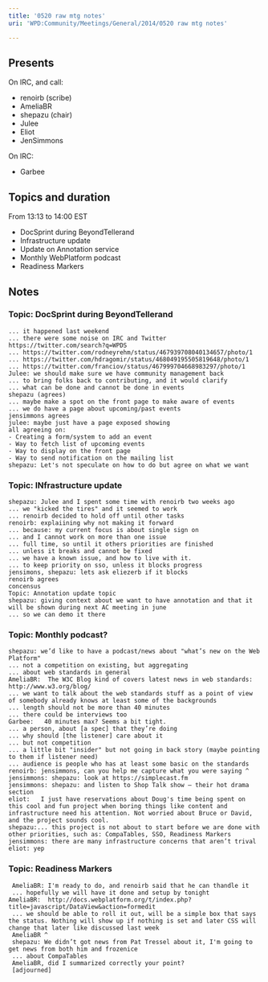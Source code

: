 ```yaml
---
title: '0520 raw mtg notes'
uri: 'WPD:Community/Meetings/General/2014/0520 raw mtg notes'

---
```

## Presents

On IRC, and call:

-   renoirb (scribe)
-   AmeliaBR
-   shepazu (chair)
-   Julee
-   Eliot
-   JenSimmons

On IRC:

-   Garbee

## Topics and duration

From 13:13 to 14:00 EST

-   DocSprint during BeyondTellerand
-   Infrastructure update
-   Update on Annotation service
-   Monthly WebPlatform podcast
-   Readiness Markers

## Notes

### Topic: DocSprint during BeyondTellerand

    ... it happened last weekend
    ... there were some noise on IRC and Twitter https://twitter.com/search?q=WPDS
    ... https://twitter.com/rodneyrehm/status/467939708040134657/photo/1
    ... https://twitter.com/hdragomir/status/468049195505819648/photo/1
    ... https://twitter.com/franciov/status/467999704668983297/photo/1
    Julee: we should make sure we have community management back
    ... to bring folks back to contributing, and it would clarify
    ... what can be done and cannot be done in events
    shepazu (agrees)
    ... maybe make a spot on the front page to make aware of events
    ... we do have a page about upcoming/past events
    jensimmons agrees
    julee: maybe just have a page exposed showing
    all agreeing on:
    - Creating a form/system to add an event
    - Way to fetch list of upcoming events
    - Way to display on the front page
    - Way to send notification on the mailing list
    shepazu: Let's not speculate on how to do but agree on what we want

### Topic: INfrastructure update

    shepazu: Julee and I spent some time with renoirb two weeks ago
    ... we "kicked the tires" and it seemed to work
    ... renoirb decided to hold off until other tasks
    renoirb: explaiining why not making it forward
    ... because: my current focus is about single sign on
    ... and I cannot work on more than one issue
    ... full time, so until it others priorities are finished
    ... unless it breaks and cannot be fixed
    ... we have a known issue, and how to live with it.
    ... to keep priority on sso, unless it blocks progress
    jensimons, shepazu: lets ask eliezerb if it blocks
    renoirb agrees
    concensus
    Topic: Annotation update topic
    shepazu: giving context about we want to have annotation and that it will be shown during next AC meeting in june
    ... so we can demo it there

### Topic: Monthly podcast?

    shepazu: we’d like to have a podcast/news about "what’s new on the Web Platform"
    ... not a competition on existing, but aggregating
    ... about web standards in general
    AmeliaBR:  The W3C Blog kind of covers latest news in web standards: http://www.w3.org/blog/
    ... we want to talk about the web standards stuff as a point of view of somebody already knows at least some of the backgrounds
    ... length should not be more than 40 minutes
    ... there could be interviews too
    Garbee:   40 minutes max? Seems a bit tight.
    ... a person, about [a spec] that they’re doing
    ... why should [the listener] care about it
    ... but not competition
    ... a little bit "insider" but not going in back story (maybe pointing to them if listener need)
    ... audience is people who has at least some basic on the standards
    renoirb: jensimmons, can you help me capture what you were saying ^
    jensimmons: shepazu: look at https://simplecast.fm
    jensimmons: shepazu: and listen to Shop Talk show — their hot drama section
    eliot:   I just have reservations about Doug's time being spent on this cool and fun project when boring things like content and infrastructure need his attention. Not worried about Bruce or David, and the project sounds cool.
    shepazu:... this project is not about to start before we are done with other priorities, such as: CompaTables, SSO, Readiness Markers
    jensimmons: there are many infrastructure concerns that aren’t trival
    eliot: yep

### Topic: Readiness Markers

     AmeliaBR: I'm ready to do, and renoirb said that he can thandle it
     ... hopefully we will have it done and setup by tonight
    AmeliaBR:  http://docs.webplatform.org/t/index.php?title=javascript/DataView&action=formedit
     ... we should be able to roll it out, will be a simple box that says the status. Nothing will show up if nothing is set and later CSS will change that later like discussed last week
     AmeliaBR ^
     shepazu: We didn’t got news from Pat Tressel about it, I'm going to get news from both him and frozenice
     ... about CompaTables
     AmeliaBR, did I summarized correctly your point?
     [adjourned]
